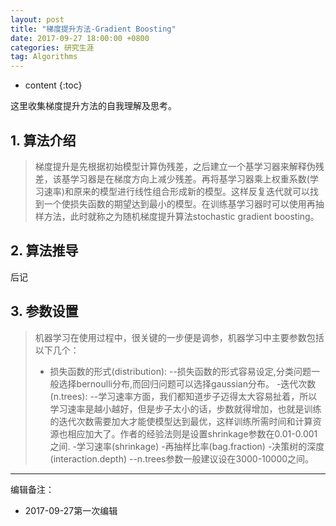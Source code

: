 ```yaml
---
layout: post
title: "梯度提升方法-Gradient Boosting"
date: 2017-09-27 18:00:00 +0800 
categories: 研究生涯
tag: Algorithms
---
```

* content
{:toc}


这里收集梯度提升方法的自我理解及思考。

<!-- more -->

## 1. 算法介绍

>梯度提升是先根据初始模型计算伪残差，之后建立一个基学习器来解释伪残差，该基学习器是在梯度方向上减少残差。再将基学习器乘上权重系数(学习速率)和原来的模型进行线性组合形成新的模型。这样反复迭代就可以找到一个使损失函数的期望达到最小的模型。在训练基学习器时可以使用再抽样方法，此时就称之为随机梯度提升算法stochastic gradient boosting。


## 2. 算法推导

后记

## 3. 参数设置

>机器学习在使用过程中，很关键的一步便是调参，机器学习中主要参数包括以下几个：
>- 损失函数的形式(distribution):
>--损失函数的形式容易设定,分类问题一般选择bernoulli分布,而回归问题可以选择gaussian分布。
>-迭代次数(n.trees):
>--学习速率方面，我们都知道步子迈得太大容易扯着，所以学习速率是越小越好，但是步子太小的话，步数就得增加，也就是训练的迭代次数需要加大才能使模型达到最优，这样训练所需时间和计算资源也相应加大了。作者的经验法则是设置shrinkage参数在0.01-0.001之间.
>-学习速率(shrinkage)
>-再抽样比率(bag.fraction)
>-决策树的深度(interaction.depth)
>--n.trees参数一般建议设在3000-10000之间。

---

编辑备注：

+ 2017-09-27第一次编辑
